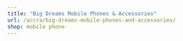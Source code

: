```yaml
---
title: "Big Dreams Mobile Phones & Accessories"
url: /accra/big-dreams-mobile-phones-and-accessories/
shop: mobile phone
---
```

